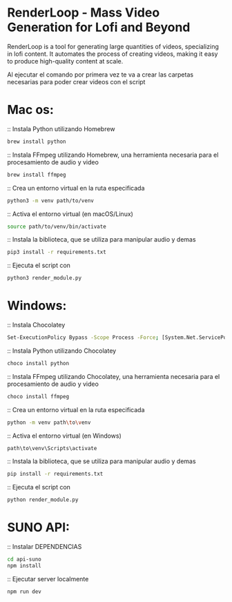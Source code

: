 # RenderLoop - Mass Video Generation for Lofi and Beyond

RenderLoop is a tool for generating large quantities of videos, specializing in lofi content. It automates the process of creating videos, making it easy to produce high-quality content at scale.

Al ejecutar el comando por primera vez te va a crear las carpetas necesarias para poder crear videos con el script

# Mac os:

:: Instala Python utilizando Homebrew

```bash
brew install python
```

:: Instala FFmpeg utilizando Homebrew, una herramienta necesaria para el procesamiento de audio y video

```bash
brew install ffmpeg
```

:: Crea un entorno virtual en la ruta especificada

```bash
python3 -m venv path/to/venv
```

:: Activa el entorno virtual (en macOS/Linux)

```bash
source path/to/venv/bin/activate
```

:: Instala la biblioteca, que se utiliza para manipular audio y demas

```bash
pip3 install -r requirements.txt
```

:: Ejecuta el script con

```bash
python3 render_module.py
```

# Windows:
:: Instala Chocolatey

```bash
Set-ExecutionPolicy Bypass -Scope Process -Force; [System.Net.ServicePointManager]::SecurityProtocol = [System.Net.ServicePointManager]::SecurityProtocol -bor 3072; iex ((New-Object System.Net.WebClient).DownloadString('https://community.chocolatey.org/install.ps1'))
```

:: Instala Python utilizando Chocolatey

```bash
choco install python
```

:: Instala FFmpeg utilizando Chocolatey, una herramienta necesaria para el procesamiento de audio y video

```bash
choco install ffmpeg
```

:: Crea un entorno virtual en la ruta especificada

```bash
python -m venv path\to\venv
```

:: Activa el entorno virtual (en Windows)

```bash
path\to\venv\Scripts\activate
```

:: Instala la biblioteca, que se utiliza para manipular audio y demas

```bash
pip install -r requirements.txt
```

:: Ejecuta el script con

```bash
python render_module.py
```

# SUNO API:

:: Instalar DEPENDENCIAS

```bash
cd api-suno
npm install
```

:: Ejecutar server localmente

```bash
npm run dev
```
